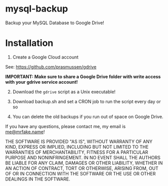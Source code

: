 # mysql-backup
Backup your MySQL Database to Google Drive!

# Installation

1. Create a Google Cloud account

See: https://github.com/prasmussen/gdrive

**IMPORTANT: Make sure to share a Google Drive folder with write access with your gdrive service account!**

2. Download the `gdrive` script as a Unix executable!

3. Download backup.sh and set a CRON job to run the script every day or so

4. You can delete the old backups if you run out of space on Google Drive.

If you have any questions, please contact me, my email is me@mrfake.name!


THE SOFTWARE IS PROVIDED "AS IS", WITHOUT WARRANTY OF ANY KIND,
EXPRESS OR IMPLIED, INCLUDING BUT NOT LIMITED TO THE WARRANTIES OF
MERCHANTABILITY, FITNESS FOR A PARTICULAR PURPOSE AND NONINFRINGEMENT.
IN NO EVENT SHALL THE AUTHORS BE LIABLE FOR ANY CLAIM, DAMAGES OR
OTHER LIABILITY, WHETHER IN AN ACTION OF CONTRACT, TORT OR OTHERWISE,
ARISING FROM, OUT OF OR IN CONNECTION WITH THE SOFTWARE OR THE USE OR
OTHER DEALINGS IN THE SOFTWARE.
